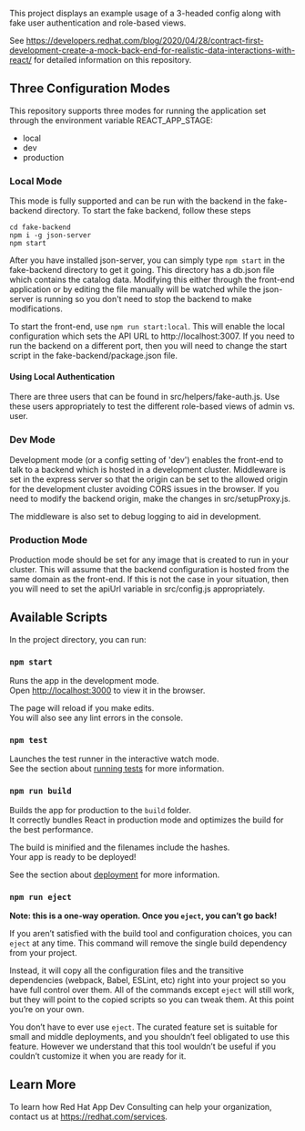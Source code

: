 This project displays an example usage of a 3-headed config along with fake user authentication and role-based views.

See https://developers.redhat.com/blog/2020/04/28/contract-first-development-create-a-mock-back-end-for-realistic-data-interactions-with-react/ for detailed information on this repository.

## Three Configuration Modes

This repository supports three modes for running the application set through the environment variable REACT_APP_STAGE:
- local
- dev
- production

### Local Mode
This mode is fully supported and can be run with the backend in the fake-backend directory.  To start the fake backend, follow these steps

```
cd fake-backend
npm i -g json-server
npm start
```

After you have installed json-server, you can simply type `npm start` in the fake-backend directory to get it going.  This directory has a db.json file which contains the catalog data.  Modifying this either through the front-end application or by editing the file manually will be watched while the json-server is running so you don't need to stop the backend to make modifications.

To start the front-end, use `npm run start:local`.  This will enable the local configuration which sets the API URL to http://localhost:3007.  If you need to run the backend on a different port, then you will need to change the start script in the fake-backend/package.json file.

#### Using Local Authentication
There are three users that can be found in src/helpers/fake-auth.js.  Use these users appropriately to test the different role-based views of admin vs. user.

### Dev Mode
Development mode (or a config setting of 'dev') enables the front-end to talk to a backend which is hosted in a development cluster.  Middleware is set in the express server so that the origin can be set to the allowed origin for the development cluster avoiding CORS issues in the browser.  If you need to modify the backend origin, make the changes in src/setupProxy.js.

The middleware is also set to debug logging to aid in development.

### Production Mode
Production mode should be set for any image that is created to run in your cluster.  This will assume that the backend configuration is hosted from the same domain as the front-end.  If this is not the case in your situation, then you will need to set the apiUrl variable in src/config.js appropriately.

## Available Scripts

In the project directory, you can run:

### `npm start`

Runs the app in the development mode.<br />
Open [http://localhost:3000](http://localhost:3000) to view it in the browser.

The page will reload if you make edits.<br />
You will also see any lint errors in the console.

### `npm test`

Launches the test runner in the interactive watch mode.<br />
See the section about [running tests](https://facebook.github.io/create-react-app/docs/running-tests) for more information.

### `npm run build`

Builds the app for production to the `build` folder.<br />
It correctly bundles React in production mode and optimizes the build for the best performance.

The build is minified and the filenames include the hashes.<br />
Your app is ready to be deployed!

See the section about [deployment](https://facebook.github.io/create-react-app/docs/deployment) for more information.

### `npm run eject`

**Note: this is a one-way operation. Once you `eject`, you can’t go back!**

If you aren’t satisfied with the build tool and configuration choices, you can `eject` at any time. This command will remove the single build dependency from your project.

Instead, it will copy all the configuration files and the transitive dependencies (webpack, Babel, ESLint, etc) right into your project so you have full control over them. All of the commands except `eject` will still work, but they will point to the copied scripts so you can tweak them. At this point you’re on your own.

You don’t have to ever use `eject`. The curated feature set is suitable for small and middle deployments, and you shouldn’t feel obligated to use this feature. However we understand that this tool wouldn’t be useful if you couldn’t customize it when you are ready for it.

## Learn More

To learn how Red Hat App Dev Consulting can help your organization, contact us at https://redhat.com/services.
